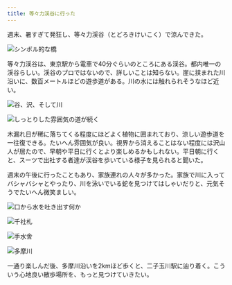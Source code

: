 ```yaml
---
title: 等々力渓谷に行った
---
```

週末、暑すぎて発狂し、等々力渓谷（とどろきけいこく）で涼んできた。

![](https://lh6.googleusercontent.com/jG1CxtL2rBR92v7Bmkl85qZRQ6likrxyhUNncTm3DMPWE4eEwNFQJYv24934y1uc28BYHItQJmbjTpR4-iKdpCR-IYtz5rf71EvI9Dn1qA5nCoh_8Cm6-aCOGqSNf7U4jAvZ270PK0xFvmg7QrAPAhI "シンボル的な橋")

等々力渓谷は、東京駅から電車で40分ぐらいのところにある渓谷。都内唯一の渓谷らしい。渓谷のプロではないので、詳しいことは知らない。崖に挟まれた川沿いに、数百メートルほどの遊歩道がある。川の水には触れられそうなほど近い。

![](https://lh6.googleusercontent.com/OmhmcLQN4jr_tkjeHmBrU-R0mmnMZjUfBKkpqXpQTBEeqaNdKcOENdhD1GEumwgTMnkIfauFw2-xNAGsyRL3LxctRz0FRUXOzdO32a2kn9n3-vY4h5yaX9VL0jfK26T7O5-WJovlRYiCY2XPVrRCuOw "谷、沢、そして川")

![](https://lh6.googleusercontent.com/EjBn6YYjMpO8mMi4HLd-WZBkRIPEhkk5uImrS2nyzCmLv8cs6sFTJW2csHnts0kOHmyZylSJYee1vH-_SOZzh8apyBzkRiy8IcUDCJJ_N4jZ6YwXech-PYLqNAxn7uhauC4JSbAHofGuVw_GBiutTqw "しっとりした雰囲気の道が続く")

木漏れ日が稀に落ちてくる程度にほどよく植物に囲まれており、涼しい遊歩道を一往復できる。たいへん雰囲気が良い。視界から消えることはない程度には沢山人が居たので、早朝や平日に行くとより楽しめるかもしれない。平日朝に行くと、スーツで出社する者達が渓谷を歩いている様子を見られると聞いた。

週末の午後に行ったこともあり、家族連れの人々が多かった。家族で川に入ってバシャバシャとやったり、川を泳いでいる蛇を見つけてはしゃいだりと、元気そうでたいへん微笑ましい。

![](https://lh6.googleusercontent.com/D95sdmpjxJvqHWNL0StzTP00Qkn6jE-nYbzO2EHvO57A6DBfDXcgVjOtyT9IyZeAoSRgqYWMgiv_Qz7HKFIW_TZNepjNGASJYHrwVt14vLvqBXi2_TvF7OP9qeIc8LPcxCIZFrbjf5ezq1rSYAI5H3I "口から水を吐き出す何か")

![](https://lh5.googleusercontent.com/0vL43wSZh4dShsI1LSjb9rhOn5hGTSR41A5fYZ8W3vKqtDD_DGuPfmpNYXbVjBTbAzuYTxEX94SUgxAjWkhvXlUTMZZar6NJglYijxq6GCS-Dfd2jRcKjdHaeRLcaRDUi5LrgPTfeb0NVnyLuvVFYYE "千社札")

![](https://lh3.googleusercontent.com/cLfIGygJ7hCJRq3D9Md5LaQjFouhvqjYgKxLpNdO6OVudzJBXYtPtnK2yYkVMBVfk-hq3tCxfvpxmuMTTQwVIqertPNN_Ntu2aLuU4ABQe9IUaH5HCSWmOerm5oLoKPkRlBGfk82x8qCaHXoDJNpCO0 "手水舎")

![](https://lh4.googleusercontent.com/rXMfMx9bpHJItKr4wGWvIS5I0NSFqdSmMUsgBBL8HW8EpkGCJIVqqcwVQJyzY0m5vhZgz2jYKWgawPHJYw5B1m8B0ZdJwselYSf00z7ipX0TG6OBWfgvA1xhPBR13ARPpfPOCWp9qoL4BR8K1v_-neE "多摩川")

一通り楽しんだ後、多摩川沿いを2kmほど歩くと、二子玉川駅に辿り着く。こういう心地良い散歩場所を、もっと見つけていきたい。
